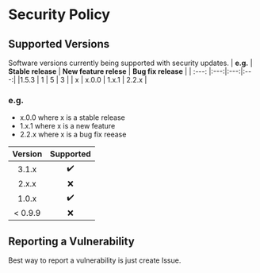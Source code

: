 # Security Policy

## Supported Versions

Software versions currently being supported with security updates.
| **e.g.** | **Stable release** | **New feature relese** | **Bug fix release** |
| :---: |:---:|:---:|:---:|
|1.5.3 | 1  | 5  | 3  |
| x | x.0.0  | 1.x.1  | 2.2.x  |
### e.g.
- x.0.0 where x is a stable release
- 1.x.1 where x is a new feature
- 2.2.x where x is a bug fix reease

| Version | Supported          |
| :---: | :---: |
| 3.1.x   | ✔️ |
| 2.x.x   | :x:                |
| 1.0.x   | ✔️ |
| < 0.9.9   | :x:                |

## Reporting a Vulnerability

Best way to report a vulnerability is just create Issue.
